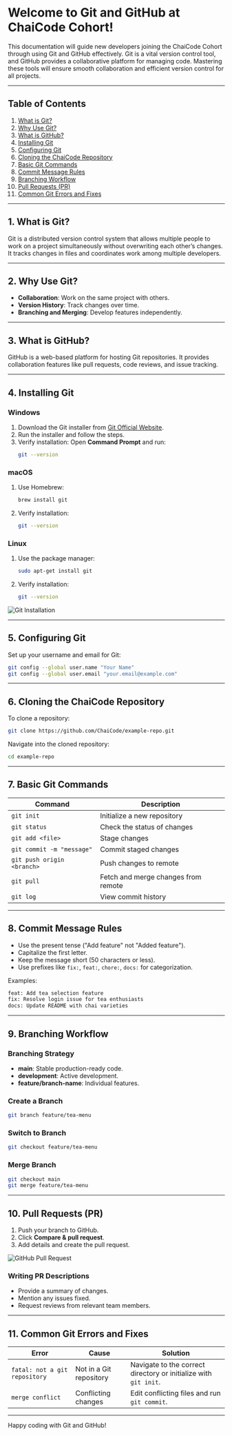# Welcome to Git and GitHub at ChaiCode Cohort!

This documentation will guide new developers joining the ChaiCode Cohort through using Git and GitHub effectively. Git is a vital version control tool, and GitHub provides a collaborative platform for managing code. Mastering these tools will ensure smooth collaboration and efficient version control for all projects.

---

## Table of Contents
1. [What is Git?](#what-is-git)
2. [Why Use Git?](#why-use-git)
3. [What is GitHub?](#what-is-github)
4. [Installing Git](#installing-git)
5. [Configuring Git](#configuring-git)
6. [Cloning the ChaiCode Repository](#cloning-the-chaicode-repository)
7. [Basic Git Commands](#basic-git-commands)
8. [Commit Message Rules](#commit-message-rules)
9. [Branching Workflow](#branching-workflow)
10. [Pull Requests (PR)](#pull-requests-pr)
11. [Common Git Errors and Fixes](#common-git-errors-and-fixes)

---

## 1. What is Git?
Git is a distributed version control system that allows multiple people to work on a project simultaneously without overwriting each other’s changes. It tracks changes in files and coordinates work among multiple developers.

---

## 2. Why Use Git?
- **Collaboration**: Work on the same project with others.
- **Version History**: Track changes over time.
- **Branching and Merging**: Develop features independently.

---

## 3. What is GitHub?
GitHub is a web-based platform for hosting Git repositories. It provides collaboration features like pull requests, code reviews, and issue tracking.

---

## 4. Installing Git

### Windows
1. Download the Git installer from [Git Official Website](https://git-scm.com/).
2. Run the installer and follow the steps.
3. Verify installation: Open **Command Prompt** and run:
   ```bash
   git --version
   ```

### macOS
1. Use Homebrew:
   ```bash
   brew install git
   ```
2. Verify installation:
   ```bash
   git --version
   ```

### Linux
1. Use the package manager:
   ```bash
   sudo apt-get install git
   ```
2. Verify installation:
   ```bash
   git --version
   ```

![Git Installation](https://user-images-example-link.com/installation-screenshot)

---

## 5. Configuring Git
Set up your username and email for Git:
```bash
git config --global user.name "Your Name"
git config --global user.email "your.email@example.com"
```

---

## 6. Cloning the ChaiCode Repository
To clone a repository:
```bash
git clone https://github.com/ChaiCode/example-repo.git
```
Navigate into the cloned repository:
```bash
cd example-repo
```

---

## 7. Basic Git Commands
| Command | Description |
|---------|-------------|
| `git init` | Initialize a new repository |
| `git status` | Check the status of changes |
| `git add <file>` | Stage changes |
| `git commit -m "message"` | Commit staged changes |
| `git push origin <branch>` | Push changes to remote |
| `git pull` | Fetch and merge changes from remote |
| `git log` | View commit history |

---

## 8. Commit Message Rules
- Use the present tense ("Add feature" not "Added feature").
- Capitalize the first letter.
- Keep the message short (50 characters or less).
- Use prefixes like `fix:`, `feat:`, `chore:`, `docs:` for categorization.

Examples:
```bash
feat: Add tea selection feature
fix: Resolve login issue for tea enthusiasts
docs: Update README with chai varieties
```

---

## 9. Branching Workflow
### Branching Strategy
- **main**: Stable production-ready code.
- **development**: Active development.
- **feature/branch-name**: Individual features.

### Create a Branch
```bash
git branch feature/tea-menu
```
### Switch to Branch
```bash
git checkout feature/tea-menu
```
### Merge Branch
```bash
git checkout main
git merge feature/tea-menu
```

---

## 10. Pull Requests (PR)
1. Push your branch to GitHub.
2. Click **Compare & pull request**.
3. Add details and create the pull request.

![GitHub Pull Request](https://user-images-example-link.com/pull-request-screenshot)

### Writing PR Descriptions
- Provide a summary of changes.
- Mention any issues fixed.
- Request reviews from relevant team members.

---

## 11. Common Git Errors and Fixes
| Error | Cause | Solution |
|-------|-------|----------|
| `fatal: not a git repository` | Not in a Git repository | Navigate to the correct directory or initialize with `git init`. |
| `merge conflict` | Conflicting changes | Edit conflicting files and run `git commit`. |

---

Happy coding with Git and GitHub!


